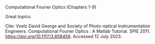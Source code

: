 Computational Fourier Optics (Chapters 1-9)

Great topics.

Cite: Voelz David George and Society of Photo-optical Instrumentation Engineers. Computational Fourier Optics : A Matlab Tutorial. SPIE 2011. https://doi.org/10.1117/3.858456. Accessed 12 July 2023.
